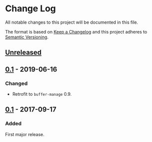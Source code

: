 # Change Log
All notable changes to this project will be documented in this file.

The format is based on [Keep a Changelog](http://keepachangelog.com/)
and this project adheres to [Semantic Versioning](http://semver.org/).


## [Unreleased]


## [0.1] - 2019-06-16
### Changed
- Retrofit to `buffer-manage` 0.9.


## [0.1] - 2017-09-17
### Added
First major release.


[Unreleased]: https://github.com/plandes/cframe/compare/v0.2...HEAD
[0.2]: https://github.com/plandes/cframe/compare/v0.1...v0.2
[0.1]: https://github.com/plandes/cframe/compare/0c28b86...v0.1
